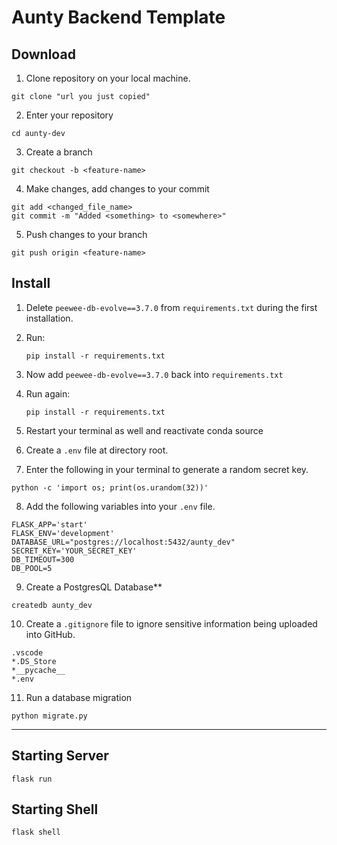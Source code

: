 # Aunty Backend Template

## Download
1. Clone repository on your local machine.
```
git clone "url you just copied"
```
2. Enter your repository
```
cd aunty-dev
```
3. Create a branch
```
git checkout -b <feature-name>
```
4. Make changes, add changes to your commit
```
git add <changed_file_name>
git commit -m "Added <something> to <somewhere>"
```
5. Push changes to your branch
```
git push origin <feature-name>
```

## Install

1. Delete `peewee-db-evolve==3.7.0` from `requirements.txt` during the first installation.

2. Run:
   ```
   pip install -r requirements.txt
   ```
3. Now add `peewee-db-evolve==3.7.0` back into `requirements.txt`
4. Run again:
   ```
   pip install -r requirements.txt
   ```
5. Restart your terminal as well and reactivate conda source

6. Create a `.env` file at directory root.

7. Enter the following in your terminal to generate a random secret key. 

```
python -c 'import os; print(os.urandom(32))'
```

8. Add the following variables into your `.env` file.

```
FLASK_APP='start'
FLASK_ENV='development'
DATABASE_URL="postgres://localhost:5432/aunty_dev"
SECRET_KEY='YOUR_SECRET_KEY'
DB_TIMEOUT=300
DB_POOL=5
```

9. Create a PostgresQL Database**

```
createdb aunty_dev
```

10. Create a `.gitignore` file to ignore sensitive information being uploaded into GitHub.
```
.vscode
*.DS_Store
*__pycache__
*.env
```

11. Run a database migration
```
python migrate.py
```

----

## Starting Server

```
flask run
```

## Starting Shell

```
flask shell
```